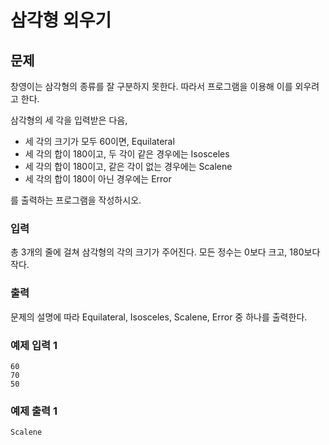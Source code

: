 # 삼각형 외우기

## 문제
창영이는 삼각형의 종류를 잘 구분하지 못한다. 따라서 프로그램을 이용해 이를 외우려고 한다.

삼각형의 세 각을 입력받은 다음,

- 세 각의 크기가 모두 60이면, Equilateral
- 세 각의 합이 180이고, 두 각이 같은 경우에는 Isosceles
- 세 각의 합이 180이고, 같은 각이 없는 경우에는 Scalene
- 세 각의 합이 180이 아닌 경우에는 Error

를 출력하는 프로그램을 작성하시오.

### 입력
총 3개의 줄에 걸쳐 삼각형의 각의 크기가 주어진다. 모든 정수는 0보다 크고, 180보다 작다.

### 출력
문제의 설명에 따라 Equilateral, Isosceles, Scalene, Error 중 하나를 출력한다.

### 예제 입력 1
```
60
70
50
```

### 예제 출력 1
```
Scalene
```
